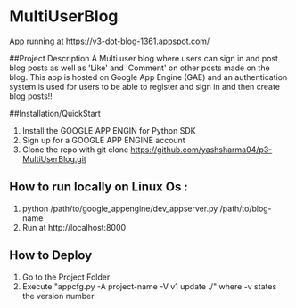 # MultiUserBlog
App running at https://v3-dot-blog-1361.appspot.com/

##Project Description
A Multi user blog  where users can sign in and post blog posts as well as 'Like' and 'Comment' on other posts made on the blog. This app is hosted on  Google App Engine (GAE) and an authentication system is used for users to be able to register and sign in and then create blog posts!!

##Installation/QuickStart 
1. Install the GOOGLE APP ENGIN for Python SDK 
2. Sign up for a GOOGLE APP ENGINE account 
3. Clone the repo with git clone https://github.com/yashsharma04/p3-MultiUserBlog.git

How to run locally on Linux Os :
---
1. python /path/to/google_appengine/dev_appserver.py /path/to/blog-name
2. Run at http://localhost:8000

How to Deploy 
---
1. Go to the Project Folder
2. Execute "appcfg.py -A project-name -V v1 update ./" where -v states the version number



